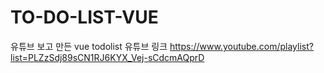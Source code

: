 # TO-DO-LIST-VUE
유튜브 보고 만든 vue todolist 
유튜브 링크
https://www.youtube.com/playlist?list=PLZzSdj89sCN1RJ6KYX_Vej-sCdcmAQprD
